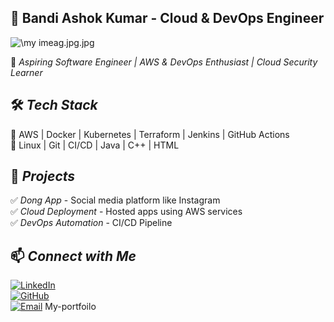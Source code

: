 ## 🌟 Bandi Ashok Kumar - Cloud & DevOps Engineer  

![\my imeag.jpg.jpg](https://source.unsplash.com/1600x400/?technology,cloud)  

🚀 *Aspiring Software Engineer | AWS & DevOps Enthusiast | Cloud Security Learner*  

## 🛠 *Tech Stack*  
🔹 AWS | Docker | Kubernetes | Terraform | Jenkins | GitHub Actions  
🔹 Linux | Git | CI/CD | Java | C++ | HTML  

## 📌 *Projects*  
✅ *Dong App* - Social media platform like Instagram  
✅ *Cloud Deployment* - Hosted apps using AWS services  
✅ *DevOps Automation* - CI/CD Pipeline  

## 📫 *Connect with Me*  
[![LinkedIn](https://img.shields.io/badge/LinkedIn-Connect-blue)](http://linkedin.com/in/bandiashokkumar)  
[![GitHub](https://img.shields.io/badge/GitHub-Follow-black)](http://github.com/Bandi-Ashok)  
[![Email](https://img.shields.io/badge/Email-Contact-red)](mailto:bandibandiashokkumar@gmail.com) My-portfoilo
